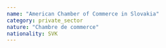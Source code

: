 ```yaml
---
name: "American Chamber of Commerce in Slovakia"
category: private_sector
nature: "Chambre de commerce"
nationality: SVK
---
```

    